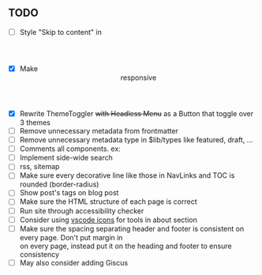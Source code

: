 ## TODO

- [ ] Style "Skip to content" in <header>
- [x] Make <header> responsive
- [x] Rewrite ThemeToggler ~~with Headless Menu~~ as a Button that toggle over 3 themes
- [ ] Remove unnecessary metadata from frontmatter
- [ ] Remove unnecessary metadata type in $lib/types like featured, draft, ...
- [ ] Comments all components. ex: <!-- @component Allows you to quickly navigate the hierarchy of headings for the current page. -->
- [ ] Implement side-wide search
- [ ] rss, sitemap
- [ ] Make sure every decorative line like those in NavLinks and TOC is rounded (border-radius)
- [ ] Show post's tags on blog post
- [ ] Make sure the HTML structure of each page is correct
- [ ] Run site through accessibility checker
- [ ] Consider using [vscode icons](https://icones.js.org/collection/vscode-icons) for tools in about section
- [ ] Make sure the spacing separating header and footer is consistent on every page. Don't put margin in <section> on every page, instead put it on the heading and footer to ensure consistency
- [ ] May also consider adding Giscus
